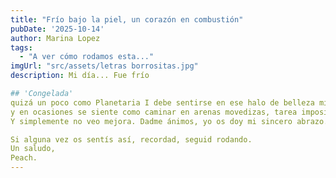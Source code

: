```yaml
---
title: "Frío bajo la piel, un corazón en combustión"
pubDate: '2025-10-14'
author: Marina Lopez
tags:
  - "A ver cómo rodamos esta..."
imgUrl: "src/assets/letras borrositas.jpg"
description: Mi día... Fue frío

## 'Congelada'
quizá un poco como Planetaria I debe sentirse en ese halo de belleza misteriosa que la envuelve. Lo mundano me ahoga, me atrapa
y en ocasiones se siente como caminar en arenas movedizas, tarea imposible. He hecho todo lo posible hoy, igual que ayer. Igual que anteayer. Igual que el día de antes.
Y simplemente no veo mejora. Dadme ánimos, yo os doy mi sincero abrazo. Sé que se puede y mañana, igual que todos los días anteriores, volveré a hacer todo lo posible.

Si alguna vez os sentís así, recordad, seguid rodando.   
Un saludo,    
Peach.
---
```

